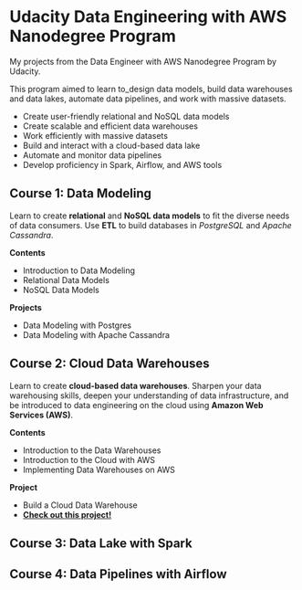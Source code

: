 # Udacity Data Engineering with AWS Nanodegree Program
My projects from the Data Engineer with AWS Nanodegree Program by Udacity. 

This program aimed to learn to_design data models, build data warehouses and data lakes, automate data pipelines, and work with massive datasets.

- Create user-friendly relational and NoSQL data models
- Create scalable and efficient data warehouses
- Work efficiently with massive datasets
- Build and interact with a cloud-based data lake
- Automate and monitor data pipelines
- Develop proficiency in Spark, Airflow, and AWS tools


## Course 1: Data Modeling
Learn to create **relational** and **NoSQL data models** to fit the diverse needs of data consumers. Use **ETL** to build databases in _PostgreSQL_ and _Apache Cassandra_.

**Contents**
- Introduction to Data Modeling
- Relational Data Models
- NoSQL Data Models

**Projects**
- Data Modeling with Postgres
- Data Modeling with Apache Cassandra


## Course 2: Cloud Data Warehouses
Learn to create **cloud-based data warehouses**. Sharpen your data warehousing skills, deepen your understanding of data infrastructure, and be introduced to data engineering on the cloud using **Amazon Web Services (AWS)**.

**Contents**
- Introduction to the Data Warehouses
- Introduction to the Cloud with AWS
- Implementing Data Warehouses on AWS

**Project**
- Build a Cloud Data Warehouse
- **[Check out this project!](./project-data-warehouse)**

## Course 3: Data Lake with Spark

## Course 4: Data Pipelines with Airflow
